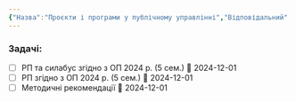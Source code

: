 ```yaml
---
{"Назва":"Проєкти і програми у публічному управлінні","Відповідальний":["Андреєв С.О."],"Тип":"Обов'язковий","Кафедра":"Політичних наук і права","dg-publish":true,"permalink":"/work/uni/administrative/faculty/akreditacziya/bakalavrat/281/proyekti-i-programi-u-publichnomu-upravlinni/","dgPassFrontmatter":true}
---
```


### Задачі:
- [ ] РП та силабус згідно з ОП 2024 р. (5 сем.) 📅 2024-12-01
- [ ] РП згідно з ОП 2024 р. (5 сем.) 📅 2024-12-01
- [ ] Методичні рекомендації 📅 2024-12-01
